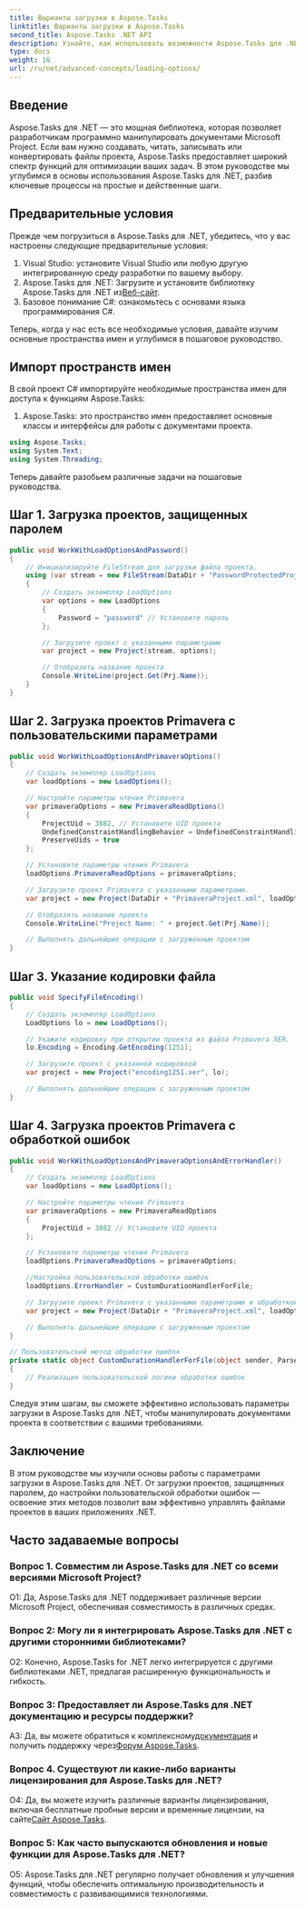 ```yaml
---
title: Варианты загрузки в Aspose.Tasks
linktitle: Варианты загрузки в Aspose.Tasks
second_title: Aspose.Tasks .NET API
description: Узнайте, как использовать возможности Aspose.Tasks для .NET для эффективного управления документами Microsoft Project с помощью пошаговых инструкций.
type: docs
weight: 16
url: /ru/net/advanced-concepts/loading-options/
---
```

## Введение

Aspose.Tasks для .NET — это мощная библиотека, которая позволяет разработчикам программно манипулировать документами Microsoft Project. Если вам нужно создавать, читать, записывать или конвертировать файлы проекта, Aspose.Tasks предоставляет широкий спектр функций для оптимизации ваших задач. В этом руководстве мы углубимся в основы использования Aspose.Tasks для .NET, разбив ключевые процессы на простые и действенные шаги.

## Предварительные условия

Прежде чем погрузиться в Aspose.Tasks для .NET, убедитесь, что у вас настроены следующие предварительные условия:

1. Visual Studio: установите Visual Studio или любую другую интегрированную среду разработки по вашему выбору.
2.  Aspose.Tasks для .NET: Загрузите и установите библиотеку Aspose.Tasks для .NET из[Веб-сайт](https://releases.aspose.com/tasks/net/).
3. Базовое понимание C#: ознакомьтесь с основами языка программирования C#.

Теперь, когда у нас есть все необходимые условия, давайте изучим основные пространства имен и углубимся в пошаговое руководство.

## Импорт пространств имен

В свой проект C# импортируйте необходимые пространства имен для доступа к функциям Aspose.Tasks:

1. Aspose.Tasks: это пространство имен предоставляет основные классы и интерфейсы для работы с документами проекта.

```csharp
using Aspose.Tasks;
using System.Text;
using System.Threading;
```

Теперь давайте разобьем различные задачи на пошаговые руководства.

## Шаг 1. Загрузка проектов, защищенных паролем

```csharp
public void WorkWithLoadOptionsAndPassword()
{
    // Инициализируйте FileStream для загрузки файла проекта.
    using (var stream = new FileStream(DataDir + "PasswordProtectedProject.mpp", FileMode.Open))
    {
        // Создать экземпляр LoadOptions
        var options = new LoadOptions
        {
            Password = "password" // Установите пароль
        };

        // Загрузите проект с указанными параметрами
        var project = new Project(stream, options);

        // Отобразить название проекта
        Console.WriteLine(project.Get(Prj.Name));
    }
}
```

## Шаг 2. Загрузка проектов Primavera с пользовательскими параметрами

```csharp
public void WorkWithLoadOptionsAndPrimaveraOptions()
{
    // Создать экземпляр LoadOptions
    var loadOptions = new LoadOptions();

    // Настройте параметры чтения Primavera
    var primaveraOptions = new PrimaveraReadOptions()
    {
        ProjectUid = 3882, // Установите UID проекта
        UndefinedConstraintHandlingBehavior = UndefinedConstraintHandlingBehavior.None,
        PreserveUids = true
    };

    // Установите параметры чтения Primavera
    loadOptions.PrimaveraReadOptions = primaveraOptions;

    // Загрузите проект Primavera с указанными параметрами.
    var project = new Project(DataDir + "PrimaveraProject.xml", loadOptions);

    // Отобразить название проекта
    Console.WriteLine("Project Name: " + project.Get(Prj.Name));

    // Выполнять дальнейшие операции с загруженным проектом
}
```

## Шаг 3. Указание кодировки файла

```csharp
public void SpecifyFileEncoding()
{
    // Создать экземпляр LoadOptions
    LoadOptions lo = new LoadOptions();

    // Укажите кодировку при открытии проекта из файла Primavera XER.
    lo.Encoding = Encoding.GetEncoding(1251);

    // Загрузите проект с указанной кодировкой
    var project = new Project("encoding1251.xer", lo);

    // Выполнять дальнейшие операции с загруженным проектом
}
```

## Шаг 4. Загрузка проектов Primavera с обработкой ошибок

```csharp
public void WorkWithLoadOptionsAndPrimaveraOptionsAndErrorHandler()
{
    // Создать экземпляр LoadOptions
    var loadOptions = new LoadOptions();

    // Настройте параметры чтения Primavera
    var primaveraOptions = new PrimaveraReadOptions
    {
        ProjectUid = 3882 // Установите UID проекта
    };

    // Установите параметры чтения Primavera
    loadOptions.PrimaveraReadOptions = primaveraOptions;

    //Настройка пользовательской обработки ошибок
    loadOptions.ErrorHandler = CustomDurationHandlerForFile;

    // Загрузите проект Primavera с указанными параметрами и обработкой ошибок.
    var project = new Project(DataDir + "PrimaveraProject.xml", loadOptions);

    // Выполнять дальнейшие операции с загруженным проектом
}

// Пользовательский метод обработки ошибок
private static object CustomDurationHandlerForFile(object sender, ParseErrorArgs args)
{
    // Реализация пользовательской логики обработки ошибок
}
```

Следуя этим шагам, вы сможете эффективно использовать параметры загрузки в Aspose.Tasks для .NET, чтобы манипулировать документами проекта в соответствии с вашими требованиями.

## Заключение

В этом руководстве мы изучили основы работы с параметрами загрузки в Aspose.Tasks для .NET. От загрузки проектов, защищенных паролем, до настройки пользовательской обработки ошибок — освоение этих методов позволит вам эффективно управлять файлами проектов в ваших приложениях .NET.

## Часто задаваемые вопросы

### Вопрос 1. Совместим ли Aspose.Tasks для .NET со всеми версиями Microsoft Project?

О1: Да, Aspose.Tasks для .NET поддерживает различные версии Microsoft Project, обеспечивая совместимость в различных средах.

### Вопрос 2: Могу ли я интегрировать Aspose.Tasks для .NET с другими сторонними библиотеками?

О2: Конечно, Aspose.Tasks for .NET легко интегрируется с другими библиотеками .NET, предлагая расширенную функциональность и гибкость.

### Вопрос 3: Предоставляет ли Aspose.Tasks для .NET документацию и ресурсы поддержки?

 A3: Да, вы можете обратиться к комплексному[документация](https://reference.aspose.com/tasks/net/) и получить поддержку через[Форум Aspose.Tasks](https://forum.aspose.com/c/tasks/15).

### Вопрос 4. Существуют ли какие-либо варианты лицензирования для Aspose.Tasks для .NET?

 О4: Да, вы можете изучить различные варианты лицензирования, включая бесплатные пробные версии и временные лицензии, на сайте[Сайт Aspose.Tasks](https://purchase.aspose.com/buy).

### Вопрос 5: Как часто выпускаются обновления и новые функции для Aspose.Tasks для .NET?

О5: Aspose.Tasks для .NET регулярно получает обновления и улучшения функций, чтобы обеспечить оптимальную производительность и совместимость с развивающимися технологиями.